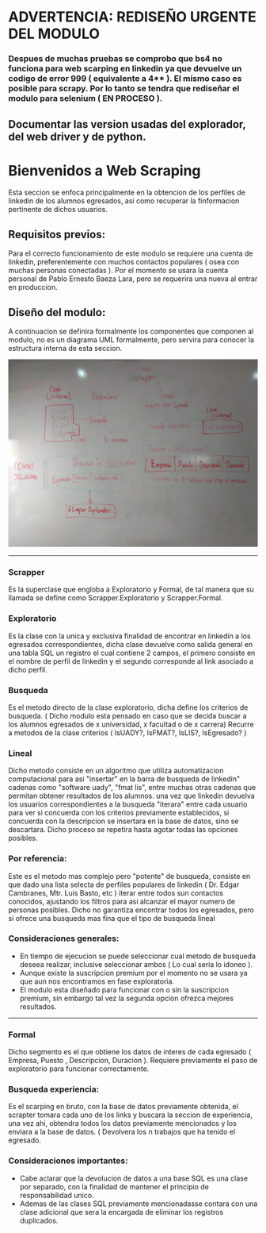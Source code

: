 # ADVERTENCIA: **REDISEÑO URGENTE DEL MODULO**
### Despues de muchas pruebas se comprobo que bs4 no funciona para web scarping en linkedin ya que devuelve un codigo de error 999 ( equivalente a 4** ). El mismo caso es posible para scrapy. Por lo tanto se tendra que rediseñar el modulo para selenium ( EN PROCESO ).

## Documentar las version usadas del explorador, del web driver y de python.



# Bienvenidos a Web Scraping
Esta seccion se enfoca principalmente en la obtencion de los perfiles de linkedin de los alumnos egresados, asi como recuperar la finformacion pertinente de dichos usuarios.

## Requisitos previos:
Para el correcto funcionamiento de este modulo se requiere una cuenta de linkedin, preferentemente con muchos contactos populares ( osea con muchas personas conectadas ). 
Por el momento se usara la cuenta personal de Pablo Ernesto Baeza Lara, pero se requerira una nueva al entrar en produccion.

## Diseño del modulo:
A continuacion se definira formalmente los componentes que componen al modulo, no es un diagrama UML formalmente, pero servira para conocer la estructura interna de esta seccion.

![Diagrama](/Diagrama.jpeg)

---

### Scrapper
Es la superclase que engloba a Exploratorio y Formal, de tal manera que su llamada se define como Scrapper.Exploratorio y Scrapper.Formal.

### Exploratorio
Es la clase con la unica y exclusiva finalidad de encontrar en linkedin a los egresados correspondientes, dicha clase devuelve como salida general en una tabla SQL un registro
el cual contiene 2 campos, el primero consiste en el nombre de perfil de linkedin y el segundo corresponde al link asociado a dicho perfil.

### Busqueda
Es el metodo directo de la clase exploratorio, dicha define los criterios de busqueda. ( Dicho modulo esta pensado en caso que se decida buscar a los alumnos egresados de x universidad, x facultad o de x carrera)
Recurre a metodos de la clase criterios ( IsUADY?, IsFMAT?, IsLIS?, IsEgresado? )

### Lineal
Dicho metodo consiste en un algoritmo que utiliza automatizacion computacional para asi "insertar" en la barra de busqueda de linkedin" cadenas como "software uady", "fmat lis", entre muchas otras cadenas que permitan obtener resultados de los alumnos. una vez que linkedin devuelva los usuarios correspondientes a la busqueda "iterara" entre cada usuario para ver si concuerda con los criterios previamente establecidos, si concuerda con la descripcion se insertara en la base de datos, sino se descartara. Dicho proceso se repetira hasta agotar todas las opciones posibles.

### Por referencia:
Este es el metodo mas complejo pero "potente" de busqueda, consiste en que dado una lista selecta de perfiles populares de linkedin ( Dr. Edgar Cambranes, Mtr. Luis Basto, etc )
iterar entre todos sun contactos conocidos, ajustando los filtros para asi alcanzar el mayor numero de personas posibles. Dicho no garantiza encontrar todos los egresados, pero si ofrece una busqueda mas fina que el tipo de busqueda lineal

### Consideraciones generales:
- En tiempo de ejecucion se puede seleccionar cual metodo de busqueda deseea realizar, inclusive seleccionar ambos ( Lo cual seria lo idoneo ).
- Aunque existe la suscripcion premium por el momento no se usara ya que aun nos encontramos en fase exploratoria.
- El modulo esta diseñado para funcionar con o sin la suscripcion premium, sin embargo tal vez la segunda opcion ofrezca mejores resultados.

---

### Formal
Dicho segmento es el que obtiene los datos de interes de cada egresado ( Empresa, Puesto , Descripcion, Duracion ).
Requiere previamente el paso de exploratorio para funcionar correctamente. 

### Busqueda experiencia:
Es el scarping en bruto, con la base de datos previamente obtenida, el scrapter tomara cada uno de los links y buscara la seccion de experiencia, una vez ahi, obtendra todos los datos previamente mencionados y los enviara a la base de datos. ( Devolvera los n trabajos que ha tenido el egresado.

### Consideraciones importantes:
- Cabe aclarar que la devolucion de datos a una base SQL es una clase por separado, con la finalidad de mantener el principio de responsabilidad unico.
- Ademas de las clases SQL previamente mencionadasse contara con una clase adicional que sera la encargada de eliminar los registros duplicados.



